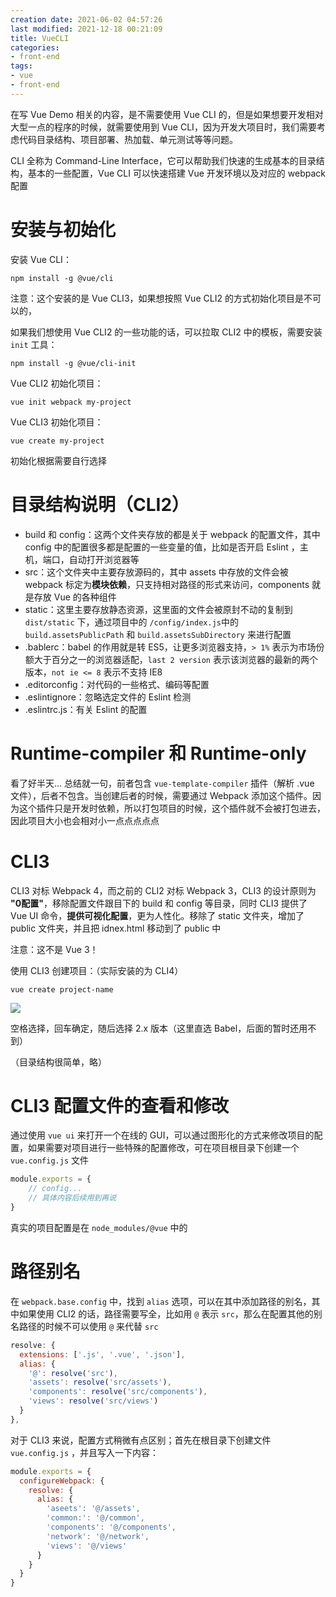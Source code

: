 ```yaml
---
creation date: 2021-06-02 04:57:26
last modified: 2021-12-18 00:21:09
title: VueCLI
categories:
- front-end
tags:
- vue
- front-end
---
```

在写 Vue Demo 相关的内容，是不需要使用 Vue CLI 的，但是如果想要开发相对大型一点的程序的时候，就需要使用到 Vue CLI，因为开发大项目时，我们需要考虑代码目录结构、项目部署、热加载、单元测试等等问题。

CLI 全称为 Command-Line Interface，它可以帮助我们快速的生成基本的目录结构，基本的一些配置，Vue CLI 可以快速搭建 Vue 开发环境以及对应的 webpack 配置

# 安装与初始化

安装 Vue CLI：

```
npm install -g @vue/cli
```

注意：这个安装的是 Vue CLI3，如果想按照 Vue CLI2 的方式初始化项目是不可以的，

如果我们想使用 Vue CLI2 的一些功能的话，可以拉取 CLI2 中的模板，需要安装 `init` 工具：

```
npm install -g @vue/cli-init
```

Vue CLI2 初始化项目：

```
vue init webpack my-project
```

Vue CLI3 初始化项目：

```
vue create my-project
```

初始化根据需要自行选择

# 目录结构说明（CLI2）

- build 和 config：这两个文件夹存放的都是关于 webpack 的配置文件，其中 config 中的配置很多都是配置的一些变量的值，比如是否开启 Eslint ，主机，端口，自动打开浏览器等
- src：这个文件夹中主要存放源码的，其中 assets 中存放的文件会被 webpack 标定为**模块依赖**，只支持相对路径的形式来访问，components 就是存放 Vue 的各种组件
- static：这里主要存放静态资源，这里面的文件会被原封不动的复制到 `dist/static` 下，通过项目中的 `/config/index.js`中的 `build.assetsPublicPath` 和 `build.assetsSubDirectory` 来进行配置
- .bablerc：babel 的作用就是转 ES5，让更多浏览器支持，`> 1%` 表示为市场份额大于百分之一的浏览器适配，`last 2 version` 表示该浏览器的最新的两个版本，`not ie <= 8` 表示不支持 IE8
- .editorconfig：对代码的一些格式、编码等配置
- .eslintignore：忽略选定文件的 Eslint 检测
- .eslintrc.js：有关 Eslint 的配置

# Runtime-compiler 和 Runtime-only

看了好半天... 总结就一句，前者包含 `vue-template-compiler` 插件（解析 .vue 文件），后者不包含。当创建后者的时候，需要通过 Webpack 添加这个插件。因为这个插件只是开发时依赖，所以打包项目的时候，这个插件就不会被打包进去，因此项目大小也会相对小一点点点点点

# CLI3

CLI3 对标 Webpack 4，而之前的 CLI2 对标 Webpack 3，CLI3 的设计原则为 **"0配置"**，移除配置文件跟目下的 build 和 config 等目录，同时 CLI3 提供了 Vue UI 命令，**提供可视化配置**，更为人性化。移除了 static 文件夹，增加了 public 文件夹，并且把 idnex.html 移动到了 public 中

注意：这不是 Vue 3！

使用 CLI3 创建项目：（实际安装的为 CLI4）

```
vue create project-name
```

![](https://images-1259064069.cos.ap-guangzhou.myqcloud.com/images/20210614044934.png)

空格选择，回车确定，随后选择 2.x 版本（这里直选 Babel，后面的暂时还用不到）

（目录结构很简单，略）

# CLI3 配置文件的查看和修改

通过使用 `vue ui` 来打开一个在线的 GUI，可以通过图形化的方式来修改项目的配置，如果需要对项目进行一些特殊的配置修改，可在项目根目录下创建一个 `vue.config.js` 文件

```javascript
module.exports = {
    // config...
    // 具体内容后续用到再说
}
```

真实的项目配置是在 `node_modules/@vue` 中的

# 路径别名

在 `webpack.base.config` 中，找到 `alias` 选项，可以在其中添加路径的别名，其中如果使用 CLI2 的话，路径需要写全，比如用 `@` 表示 `src`，那么在配置其他的别名路径的时候不可以使用 `@` 来代替 `src`

```javascript
resolve: {
  extensions: ['.js', '.vue', '.json'],
  alias: {
    '@': resolve('src'),
    'assets': resolve('src/assets'),
    'components': resolve('src/components'),
    'views': resolve('src/views')
  }
},
```

对于 CLI3 来说，配置方式稍微有点区别；首先在根目录下创建文件 `vue.config.js` ，并且写入一下内容：

```javascript
module.exports = {
  configureWebpack: {
    resolve: {
      alias: {
        'aseets': '@/assets',
        'common:': '@/common',
        'components': '@/components',
        'network': '@/network',
        'views': '@/views'
      }
    }
  }
}
```

